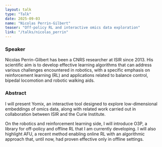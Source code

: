 ```yaml
---
layout: talk
type: "Talk"
date: 2025-09-03
name: "Nicolas Perrin-Gilbert"
teaser: "Off-policy RL and interactive omics data exploration"
link: "/talks/nicolas_perrin"
---
```


### Speaker
Nicolas Perrin-Gilbert has been a CNRS researcher at ISIR since 2013. His scientific aim is to develop effective learning algorithms that can address various challenges encountered in robotics, with a specific emphasis on reinforcement learning (RL) and applications related to balance control, bipedal locomotion and robotic walking aids.

### Abstract
I will present Yomix, an interactive tool designed to explore low-dimensional embeddings of omics data, along with related work carried out in collaboration between ISIR and the Curie Institute. 

On the robotics and reinforcement learning side, I will introduce O3P, a library for off-policy and offline RL that I am currently developing. I will also highlight AFU, a recent method enabling online RL with an algorithmic approach that, until now, had proven effective only in offline settings.